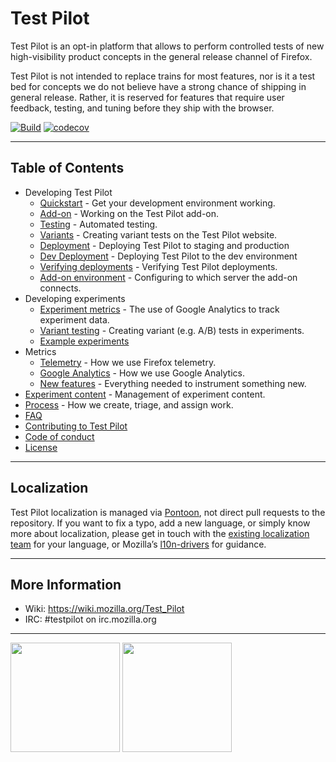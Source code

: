 
# Test Pilot

Test Pilot is an opt-in platform that allows to perform controlled tests of new high-visibility product concepts in the general release channel of Firefox.

Test Pilot is not intended to replace trains for most features, nor is it a test bed for concepts we do not believe have a strong chance of shipping in general release. Rather, it is reserved for features that require user feedback, testing, and tuning before they ship with the browser.

[![Build](https://img.shields.io/circleci/project/mozilla/testpilot.svg)](https://circleci.com/gh/mozilla/testpilot/)
[![codecov](https://codecov.io/gh/mozilla/testpilot/branch/master/graph/badge.svg)](https://codecov.io/gh/mozilla/testpilot)

<hr/>

## Table of Contents

- Developing Test Pilot
    - [Quickstart](docs/development/quickstart.md) - Get your development environment working.
    - [Add-on](addon/README.md) - Working on the Test Pilot add-on.
    - [Testing](docs/development/testing.md) - Automated testing.
    - [Variants](docs/development/variants.md) - Creating variant tests on the Test Pilot website.
    - [Deployment](docs/development/deployment.md) - Deploying Test Pilot to staging and production
    - [Dev Deployment](docs/development/dev-deployment.md) - Deploying Test Pilot to the dev environment
    - [Verifying deployments](docs/development/verification.md) - Verifying Test Pilot deployments.
    - [Add-on environment](docs/development/environment.md) - Configuring to which server the add-on connects.
- Developing experiments
    - [Experiment metrics](docs/experiments/ga.md) - The use of Google Analytics to track experiment data.
    - [Variant testing](docs/experiments/variants.md) - Creating variant (e.g. A/B) tests in experiments.
    - [Example experiments](docs/experiments/)
- Metrics
    - [Telemetry](docs/metrics/telemetry.md) - How we use Firefox telemetry.
    - [Google Analytics](docs/metrics/ga.md) - How we use Google Analytics.
    - [New features](docs/metrics/new_features.md) - Everything needed to instrument something new.
- [Experiment content](docs/content/reference.md) - Management of experiment content.
- [Process](docs/process.md) - How we create, triage, and assign work.
- [FAQ](docs/faq.md)
- [Contributing to Test Pilot](CONTRIBUTING.md)
- [Code of conduct](docs/code_of_conduct.md)
- [License](LICENSE)

<hr/>

## Localization

Test Pilot localization is managed via [Pontoon](https://pontoon.mozilla.org/projects/test-pilot-website/), not direct pull requests to the repository. If you want to fix a typo, add a new language, or simply know more about localization, please get in touch with the [existing localization team](https://pontoon.mozilla.org/teams/) for your language, or Mozilla’s [l10n-drivers](https://wiki.mozilla.org/L10n:Mozilla_Team#Mozilla_Corporation) for guidance.

<hr/>

## More Information

- Wiki: https://wiki.mozilla.org/Test_Pilot
- IRC: #testpilot on irc.mozilla.org

<hr/>

<img src="./frontend/src/images/copter.png" width="175"></img>
<img src="http://cdn.ttgtmedia.com/ITKE/cwblogs/open-source-insider/Mozilla%20PL.png" width="175"></img>

